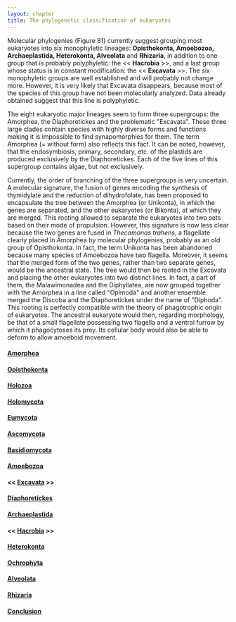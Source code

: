 ```yaml
---
layout: chapter
title: The phylogenetic classification of eukaryotes
---
```

Molecular phylogenies (Figure 81) currently suggest grouping most eukaryotes into six monophyletic lineages: **Opisthokonta, Amoebozoa, Archaeplastida, Heterokonta, Alveolata** and **Rhizaria**, in addition to one group that is probably polyphyletic: the << **Hacrobia** >>, and a last group whose status is in constant modification: the << **Excavata** >>. The six monophyletic groups are well established and will probably not change more. However, it is very likely that Excavata disappears, because most of the species of this group have not been molecularly analyzed. Data already obtained suggest that this line is polyphyletic.

The eight eukaryotic major lineages seem to form three supergroups: the Amorphea, the Diaphoretickes and the problematic "Excavata". These three large clades contain species with highly diverse forms and functions making it is impossible to find synapomorphies for them. The term Amorphea (= without form) also reflects this fact. It can be noted, however, that the endosymbiosis, primary, secondary, etc. of the plastids are produced exclusively by the Diaphoretickes. Each of the five lines of this supergroup contains algae, but not exclusively.

Currently, the order of branching of the three supergroups is very uncertain. A molecular signature, the fusion of genes encoding the synthesis of thymidylate and the reduction of dihydrofolate, has been proposed to encapsulate the tree between the Amorphea (or Unikonta), in which the genes are separated, and the other eukaryotes (or Bikonta), at which they are merged. This rooting allowed to separate the eukaryotes into two sets based on their mode of propulsion. However, this signature is now less clear because the two genes are fused in _Thecamonas trahens_, a flagellate clearly placed in Amorphea by molecular phylogenies, probably as an old group of Opisthokonta. In fact, the term Unikonta has been abandoned because many species of Amoebozoa have two flagella. Moreover, it seems that the merged form of the two genes, rather than two separate genes, would be the ancestral state. The tree would then be rooted in the Excavata and placing the other eukaryotes into two distinct lines. In fact, a part of them, the Malawimonadea and the Diphyllatea, are now grouped together with the Amorphea in a line called "Opimoda" and another ensemble merged the Discoba and the Diaphoretickes under the name of "Diphoda". This rooting is perfectly compatible with the theory of phagotrophic origin of eukaryotes. The ancestral eukaryote would then, regarding morphology, be that of a small flagellate possessing two flagella and a ventral furrow by which it phagocytoses its prey. Its cellular body would also be able to deform to allow amoeboid movement.

#### [Amorphea](./Amorphea.html)
#### [Opisthokonta](./Opisthokonta.html)
#### [Holozoa](./Holozoa.html)
#### [Holomycota](./Holomycota.html)
#### [Eumycota](./Eumycota.html)
#### [Ascomycota](./Ascomycota.html)
#### [Basidiomycota](./Basidiomycota.html)
#### [Amoebozoa](./Amoebozoa.html)
#### << [Excavata](./Excavata.html) >>
#### [Diaphoretickes](./Diaphoretickes.html)
#### [Archaeplastida](./Archaeplastida.html)
#### << [Hacrobia](./Hacrobia.html) >>
#### [Heterokonta](./Heterokonta.html)
#### [Ochrophyta](./Ochrophyta.html)
#### [Alveolata](./Alveolata.html)
#### [Rhizaria](./Rhizaria.html)
#### [Conclusion](./conclusion.html)
